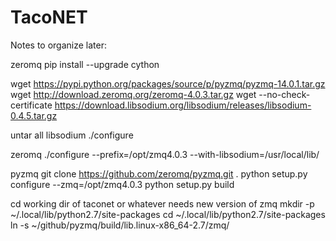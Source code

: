 TacoNET
=======

Notes to organize later:

zeromq
pip install --upgrade cython

wget https://pypi.python.org/packages/source/p/pyzmq/pyzmq-14.0.1.tar.gz
wget http://download.zeromq.org/zeromq-4.0.3.tar.gz
wget --no-check-certificate https://download.libsodium.org/libsodium/releases/libsodium-0.4.5.tar.gz

untar all
libsodium ./configure

zeromq ./configure --prefix=/opt/zmq4.0.3 --with-libsodium=/usr/local/lib/

pyzmq git clone https://github.com/zeromq/pyzmq.git .
python setup.py configure --zmq=/opt/zmq4.0.3
python setup.py build

cd working dir of taconet or whatever needs new version of zmq
mkdir -p ~/.local/lib/python2.7/site-packages
cd ~/.local/lib/python2.7/site-packages
ln -s ~/github/pyzmq/build/lib.linux-x86_64-2.7/zmq/

